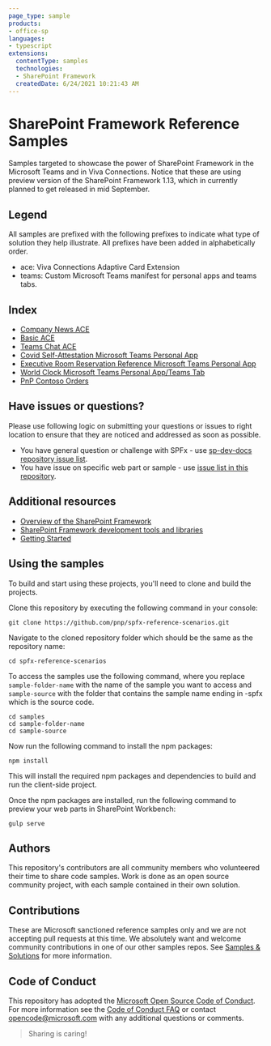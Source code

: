 ```yaml
---
page_type: sample
products:
- office-sp
languages:
- typescript
extensions:
  contentType: samples
  technologies:
  - SharePoint Framework
  createdDate: 6/24/2021 10:21:43 AM
---
```

# SharePoint Framework Reference Samples

Samples targeted to showcase the power of SharePoint Framework in the Microsoft Teams and in Viva Connections. Notice that these are using preview version of the SharePoint Framework 1.13, which in currently planned to get released in mid September.

## Legend

All samples are prefixed with the following prefixes to indicate what type of solution they help illustrate. All prefixes have been added in alphabetically order.

- ace: Viva Connections Adaptive Card Extension
- teams: Custom Microsoft Teams manifest for personal apps and teams tabs.

## Index

- [Company News ACE](samples/ace-companynews/)
- [Basic ACE](samples/ace-basiccard/)
- [Teams Chat ACE](samples/ace-chat/)
- [Covid Self-Attestation Microsoft Teams Personal App](samples/ace-teams-covid/)
- [Executive Room Reservation Reference Microsoft Teams Personal App](samples/ace-teams-roomreservation/)
- [World Clock Microsoft Teams Personal App/Teams Tab](samples/ace-teams-worldclock/)
- [PnP Contoso Orders](samples/ace-pnp-contoso-orders/)

## Have issues or questions?

Please use following logic on submitting your questions or issues to right location to ensure that they are noticed and addressed as soon as possible.

- You have general question or challenge with SPFx - use [sp-dev-docs repository issue list](https://github.com/SharePoint/sp-dev-docs/issues).
- You have issue on specific web part or sample - use [issue list in this repository](https://github.com/pnp/spfx-teams/issues).

## Additional resources

- [Overview of the SharePoint Framework](https://docs.microsoft.com/sharepoint/dev/spfx/sharepoint-framework-overview)
- [SharePoint Framework development tools and libraries](https://docs.microsoft.com/sharepoint/dev/spfx/tools-and-libraries)
- [Getting Started](https://docs.microsoft.com/en-us/sharepoint/dev/spfx/set-up-your-developer-tenant)

## Using the samples

To build and start using these projects, you'll need to clone and build the projects.

Clone this repository by executing the following command in your console:

```shell
git clone https://github.com/pnp/spfx-reference-scenarios.git
```

Navigate to the cloned repository folder which should be the same as the repository name:

```shell
cd spfx-reference-scenarios
```

To access the samples use the following command, where you replace `sample-folder-name` with the name of the sample you want to access and `sample-source` with the folder that contains the sample name ending in -spfx which is the source code.

```shell
cd samples
cd sample-folder-name
cd sample-source
```

Now run the following command to install the npm packages:

```shell
npm install
```

This will install the required npm packages and dependencies to build and run the client-side project.

Once the npm packages are installed, run the following command to preview your web parts in SharePoint Workbench:

```shell
gulp serve
```

## Authors

This repository's contributors are all community members who volunteered their time to share code samples. Work is done as an open source community project, with each sample contained in their own solution.

## Contributions

These are Microsoft sanctioned reference samples only and we are not accepting pull requests at this time. We absolutely want and welcome community contributions in one of our other samples repos. See [Samples & Solutions](https://pnp.github.io/#samples) for more information.

## Code of Conduct

This repository has adopted the [Microsoft Open Source Code of Conduct](https://opensource.microsoft.com/codeofconduct/). For more information see the [Code of Conduct FAQ](https://opensource.microsoft.com/codeofconduct/faq/) or contact [opencode@microsoft.com](mailto:opencode@microsoft.com) with any additional questions or comments.

> Sharing is caring!

